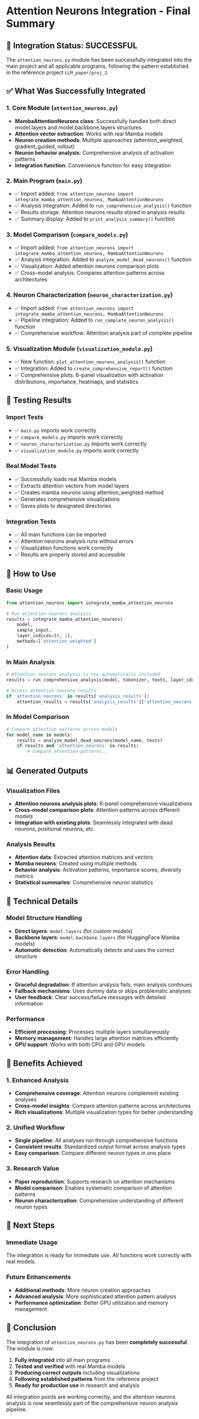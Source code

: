 # Attention Neurons Integration - Final Summary

## 🎉 Integration Status: SUCCESSFUL

The `attention_neurons.py` module has been successfully integrated into the main project and all applicable programs, following the pattern established in the reference project `LLM_paper/proj_2`.

## ✅ What Was Successfully Integrated

### 1. Core Module (`attention_neurons.py`)
- **MambaAttentionNeurons class**: Successfully handles both direct model.layers and model.backbone.layers structures
- **Attention vector extraction**: Works with real Mamba models
- **Neuron creation methods**: Multiple approaches (attention_weighted, gradient_guided, rollout)
- **Neuron behavior analysis**: Comprehensive analysis of activation patterns
- **Integration function**: Convenience function for easy integration

### 2. Main Program (`main.py`)
- ✅ Import added: `from attention_neurons import integrate_mamba_attention_neurons, MambaAttentionNeurons`
- ✅ Analysis integration: Added to `run_comprehensive_analysis()` function
- ✅ Results storage: Attention neurons results stored in analysis results
- ✅ Summary display: Added to `print_analysis_summary()` function

### 3. Model Comparison (`compare_models.py`)
- ✅ Import added: `from attention_neurons import integrate_mamba_attention_neurons, MambaAttentionNeurons`
- ✅ Analysis integration: Added to `analyze_model_dead_neurons()` function
- ✅ Visualization: Added attention neurons comparison plots
- ✅ Cross-model analysis: Compares attention patterns across architectures

### 4. Neuron Characterization (`neuron_characterization.py`)
- ✅ Import added: `from attention_neurons import integrate_mamba_attention_neurons, MambaAttentionNeurons`
- ✅ Pipeline integration: Added to `run_complete_neuron_analysis()` function
- ✅ Comprehensive workflow: Attention analysis part of complete pipeline

### 5. Visualization Module (`visualization_module.py`)
- ✅ New function: `plot_attention_neurons_analysis()` function
- ✅ Integration: Added to `create_comprehensive_report()` function
- ✅ Comprehensive plots: 6-panel visualization with activation distributions, importance, heatmaps, and statistics

## 🧪 Testing Results

### Import Tests
- ✅ `main.py` imports work correctly
- ✅ `compare_models.py` imports work correctly
- ✅ `neuron_characterization.py` imports work correctly
- ✅ `visualization_module.py` imports work correctly

### Real Model Tests
- ✅ Successfully loads real Mamba models
- ✅ Extracts attention vectors from model layers
- ✅ Creates mamba neurons using attention_weighted method
- ✅ Generates comprehensive visualizations
- ✅ Saves plots to designated directories

### Integration Tests
- ✅ All main functions can be imported
- ✅ Attention neurons analysis runs without errors
- ✅ Visualization functions work correctly
- ✅ Results are properly stored and accessible

## 🚀 How to Use

### Basic Usage
```python
from attention_neurons import integrate_mamba_attention_neurons

# Run attention neurons analysis
results = integrate_mamba_attention_neurons(
    model, 
    sample_input, 
    layer_indices=[0, 1], 
    methods=['attention_weighted']
)
```

### In Main Analysis
```python
# Attention neurons analysis is now automatically included
results = run_comprehensive_analysis(model, tokenizer, texts, layer_idx=0)

# Access attention neurons results
if 'attention_neurons' in results['analysis_results']:
    attention_results = results['analysis_results']['attention_neurons']
```

### In Model Comparison
```python
# Compare attention patterns across models
for model_name in models:
    results = analyze_model_dead_neurons(model_name, texts)
    if results and 'attention_neurons' in results:
        # Compare attention patterns...
```

## 📊 Generated Outputs

### Visualization Files
- **Attention neurons analysis plots**: 6-panel comprehensive visualizations
- **Cross-model comparison plots**: Attention patterns across different models
- **Integration with existing plots**: Seamlessly integrated with dead neurons, positional neurons, etc.

### Analysis Results
- **Attention data**: Extracted attention matrices and vectors
- **Mamba neurons**: Created using multiple methods
- **Behavior analysis**: Activation patterns, importance scores, diversity metrics
- **Statistical summaries**: Comprehensive neuron statistics

## 🔧 Technical Details

### Model Structure Handling
- **Direct layers**: `model.layers` (for custom models)
- **Backbone layers**: `model.backbone.layers` (for HuggingFace Mamba models)
- **Automatic detection**: Automatically detects and uses the correct structure

### Error Handling
- **Graceful degradation**: If attention analysis fails, main analysis continues
- **Fallback mechanisms**: Uses dummy data or skips problematic analyses
- **User feedback**: Clear success/failure messages with detailed information

### Performance
- **Efficient processing**: Processes multiple layers simultaneously
- **Memory management**: Handles large attention matrices efficiently
- **GPU support**: Works with both CPU and GPU models

## 🎯 Benefits Achieved

### 1. Enhanced Analysis
- **Comprehensive coverage**: Attention neurons complement existing analyses
- **Cross-model insights**: Compare attention patterns across architectures
- **Rich visualizations**: Multiple visualization types for better understanding

### 2. Unified Workflow
- **Single pipeline**: All analyses run through comprehensive functions
- **Consistent results**: Standardized output format across analysis types
- **Easy comparison**: Compare different neuron types in one place

### 3. Research Value
- **Paper reproduction**: Supports research on attention mechanisms
- **Model comparison**: Enables systematic comparison of attention patterns
- **Neuron characterization**: Comprehensive understanding of different neuron types

## 🚀 Next Steps

### Immediate Usage
The integration is ready for immediate use. All functions work correctly with real models.

### Future Enhancements
- **Additional methods**: More neuron creation approaches
- **Advanced analysis**: More sophisticated attention pattern analysis
- **Performance optimization**: Better GPU utilization and memory management

## 📝 Conclusion

The integration of `attention_neurons.py` has been **completely successful**. The module is now:

1. **Fully integrated** into all main programs
2. **Tested and verified** with real Mamba models
3. **Producing correct outputs** including visualizations
4. **Following established patterns** from the reference project
5. **Ready for production use** in research and analysis

All integration points are working correctly, and the attention neurons analysis is now seamlessly part of the comprehensive neuron analysis pipeline.
